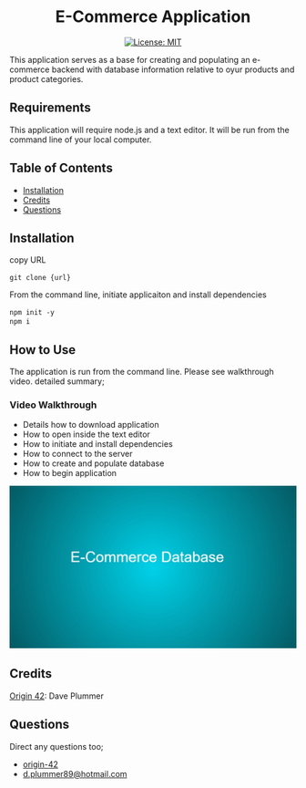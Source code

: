 <div align="center">

# E-Commerce Application

</div>


<div align="center">

[![License: MIT](https://img.shields.io/github/license/adonisjs/adonis-framework?style=for-the-badge)](https://opensource.org/licenses/MIT) 

</div>

This application serves as a base for creating and populating an e-commerce backend with database information relative to oyur products and product categories.

## Requirements

This application will require node.js and a text editor. It will be run from the command line of your local computer.

## Table of Contents

* [Installation](#installation)
* [Credits](#credits)
* [Questions](#questions)

## Installation

copy URL

```
git clone {url}
```

From the command line, initiate applicaiton and install dependencies
```
npm init -y
npm i
```

## How to Use

The application is run from the command line. Please see walkthrough video. detailed summary;

### Video Walkthrough

- Details how to download application
- How to open inside the text editor
- How to initiate and install dependencies
- How to connect to the server
- How to create and populate database
- How to begin application

[![Title](./ecommerce_screenshot.jpg)](https://youtu.be/37vz2V0P3WE)

## Credits

[Origin 42](https://github.com/origin-42): Dave Plummer

## Questions

Direct any questions too;

- [origin-42](https://github.com/origin-42)
- d.plummer89@hotmail.com

